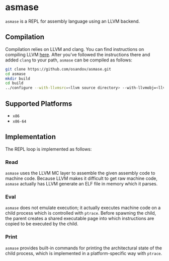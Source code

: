 asmase
======

`asmase` is a REPL for assembly language using an LLVM backend.

Compilation
----------
Compilation relies on LLVM and clang. You can find instructions on compiling
LLVM [here](http://llvm.org/docs/GettingStarted.html). After you've followed
the instructions there and added `clang` to your path, `asmase` can be compiled
as follows:

```sh
git clone https://github.com/osandov/asmase.git
cd asmase
mkdir build
cd build
../configure --with-llvmsrc=<llvm source directory> --with-llvmobj=<llvm build directory>
```

Supported Platforms
-------------------
 * `x86`
 * `x86-64`

Implementation
--------------
The REPL loop is implemented as follows:

### Read ###
`asmase` uses the LLVM MC layer to assemble the given assembly code to machine
code. Because LLVM makes it difficult to get raw machine code, `asmase`
actually has LLVM generate an ELF file in memory which it parses.

### Eval ###
`asmase` does not emulate execution; it actually executes machine code on a
child process which is controlled with `ptrace`. Before spawning the child, the
parent creates a shared executable page into which instructions are copied to
be executed by the child.

### Print ###
`asmase` provides built-in commands for printing the architectural state of the
child process, which is implemented in a platform-specific way with `ptrace`.

